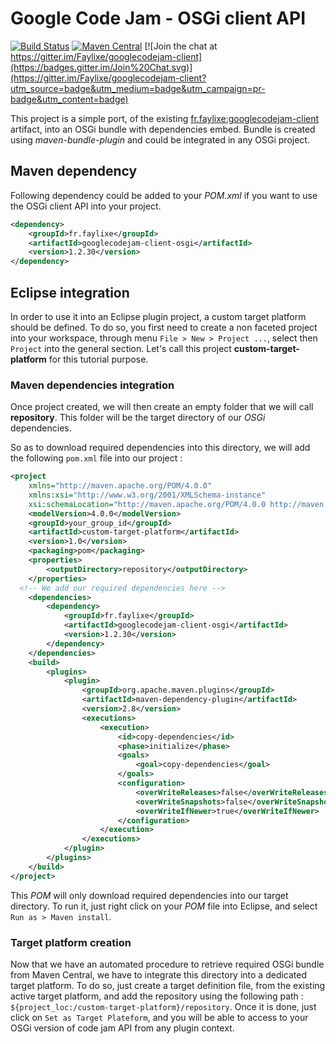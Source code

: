 # Google Code Jam - OSGi client API
[![Build Status](https://travis-ci.org/Faylixe/googlecodejam-client-osgi.svg)](https://travis-ci.org/Faylixe/googlecodejam-client-osgi) [![Maven Central](https://maven-badges.herokuapp.com/maven-central/fr.faylixe/googlecodejam-client-osgi/badge.svg)](https://maven-badges.herokuapp.com/maven-central/fr.faylixe/googlecodejam-client-osgi) [![Join the chat at https://gitter.im/Faylixe/googlecodejam-client](https://badges.gitter.im/Join%20Chat.svg)](https://gitter.im/Faylixe/googlecodejam-client?utm_source=badge&utm_medium=badge&utm_campaign=pr-badge&utm_content=badge)

This project is a simple port, of the existing
[fr.faylixe:googlecodejam-client](https://github.com/Faylixe/googlecodejam-client)
artifact, into an OSGi bundle with dependencies embed. Bundle is created
using *maven-bundle-plugin* and could be integrated in any OSGi project.

## Maven dependency

Following dependency could be added to your *POM.xml* if you want to use the OSGi client API into your project.

```xml
<dependency>
    <groupId>fr.faylixe</groupId>
    <artifactId>googlecodejam-client-osgi</artifactId>
    <version>1.2.30</version>
</dependency>
```

## Eclipse integration

In order to use it into an Eclipse plugin project, a custom target
platform should be defined. To do so, you first need to create a non faceted
project into your workspace, through menu ``File > New > Project ...``, select
then ``Project`` into the general section. Let's call this project
**custom-target-platform** for this tutorial purpose.

### Maven dependencies integration

Once project created, we will then create an empty folder that we will call
**repository**. This folder will be the target directory of our *OSGi* dependencies.

So as to download required dependencies into this directory, we will add the
following ``pom.xml`` file into our project :

```xml
<project
	xmlns="http://maven.apache.org/POM/4.0.0"
	xmlns:xsi="http://www.w3.org/2001/XMLSchema-instance"
	xsi:schemaLocation="http://maven.apache.org/POM/4.0.0 http://maven.apache.org/xsd/maven-4.0.0.xsd">
	<modelVersion>4.0.0</modelVersion>
	<groupId>your_group_id</groupId>
	<artifactId>custom-target-platform</artifactId>
	<version>1.0</version>
	<packaging>pom</packaging>
	<properties>
		<outputDirectory>repository</outputDirectory>
	</properties>
  <!-- We add our required dependencies here -->
	<dependencies>
		<dependency>
			<groupId>fr.faylixe</groupId>
			<artifactId>googlecodejam-client-osgi</artifactId>
			<version>1.2.30</version>
		</dependency>
	</dependencies>
	<build>
		<plugins>
			<plugin>
				<groupId>org.apache.maven.plugins</groupId>
				<artifactId>maven-dependency-plugin</artifactId>
				<version>2.8</version>
				<executions>
					<execution>
						<id>copy-dependencies</id>
						<phase>initialize</phase>
						<goals>
							<goal>copy-dependencies</goal>
						</goals>
						<configuration>
							<overWriteReleases>false</overWriteReleases>
							<overWriteSnapshots>false</overWriteSnapshots>
							<overWriteIfNewer>true</overWriteIfNewer>
						</configuration>
					</execution>
				</executions>
			</plugin>
		</plugins>
	</build>
</project>
```

This *POM* will only download required dependencies into our target directory.
To run it, just right click on your *POM* file into Eclipse, and select
``Run as > Maven install``.

### Target platform creation

Now that we have an automated procedure to retrieve required OSGi bundle from
Maven Central, we have to integrate this directory into a dedicated target platform.
To do so, just create a target definition file, from the existing active target
platform, and add the repository using the following path :
``${project_loc:/custom-target-platform}/repository``. Once it is done, just click
on ``Set as Target Plateform``, and you will be able to access to your OSGi version
of code jam API from any plugin context.
